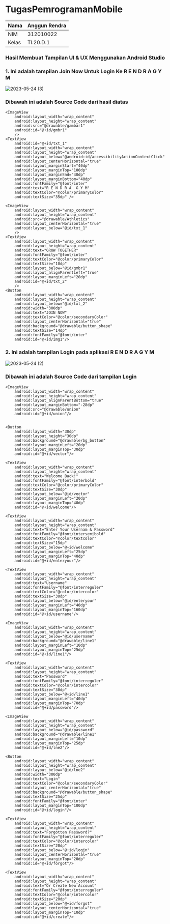 # TugasPemrogramanMobile

| Nama      | Anggun Rendra |
| ----------- | ----------- |
| NIM     | 312010022       |
| Kelas   | TI.20.D.1    |


### Hasil Membuat Tampilan UI & UX Menggunakan Android Studio

### 1. Ini adalah tampilan Join Now Untuk Login Ke R E N D R A G Y M

![2023-05-24 (3)](https://github.com/AnggunRendra10/TugasPemrogramanMobile/assets/101658076/500d1512-8733-40d7-8409-422516b3c5bf)


### Dibawah ini adalah Source Code dari hasil diatas

<?xml version="1.0" encoding="utf-8"?>
<RelativeLayout xmlns:android="http://schemas.android.com/apk/res/android"
    xmlns:app="http://schemas.android.com/apk/res-auto"
    xmlns:tools="http://schemas.android.com/tools"
    android:layout_width="match_parent"
    android:layout_height="match_parent"
    tools:context=".MainActivity">

    <ImageView
        android:layout_width="wrap_content"
        android:layout_height="wrap_content"
        android:src="@drawable/gambar1"
        android:id="@+id/gmbr1"
        />
    <TextView
        android:id="@+id/txt_1"
        android:layout_width="wrap_content"
        android:layout_height="wrap_content"
        android:layout_below="@android:id/accessibilityActionContextClick"
        android:layout_centerHorizontal="true"
        android:layout_marginStart="40dp"
        android:layout_marginTop="100dp"
        android:layout_marginEnd="40dp"
        android:layout_marginBottom="40dp"
        android:fontFamily="@font/inter"
        android:text="R E N D R A  G Y M"
        android:textColor="@color/primaryColor"
        android:textSize="35dp" />

    <ImageView
        android:layout_width="wrap_content"
        android:layout_height="wrap_content"
        android:src="@drawable/Athletics"
        android:layout_centerHorizontal="true"
        android:layout_below="@id/txt_1"
        />
    <TextView
        android:layout_width="wrap_content"
        android:layout_height="wrap_content"
        android:text="GROW TOGETHER"
        android:fontFamily="@font/inter"
        android:textColor="@color/primaryColor"
        android:textSize="10dp"
        android:layout_below="@id/gmbr1"
        android:layout_alignParentLeft="true"
        android:layout_marginLeft="20dp"
        android:id="@+id/txt_2"
        />
    <Button
        android:layout_width="wrap_content"
        android:layout_height="wrap_content"
        android:layout_below="@id/txt_2"
        android:width="300dp"
        android:text="JOIN NOW"
        android:textColor="@color/secondaryColor"
        android:layout_centerHorizontal="true"
        android:background="@drawable/button_shape"
        android:textSize="14dp"
        android:fontFamily="@font/inter"
        android:id="@+id/img1"/>

</RelativeLayout>


### 2. Ini adalah tampilan Login pada aplikasi R E N D R A G Y M

![2023-05-24 (2)](https://github.com/AnggunRendra10/TugasPemrogramanMobile/assets/101658076/eceb394a-3379-4326-9610-462779597777)

### Dibawah ini adalah Source Code dari tampilan Login

<?xml version="1.0" encoding="utf-8"?>
<RelativeLayout xmlns:android="http://schemas.android.com/apk/res/android"
    xmlns:app="http://schemas.android.com/apk/res-auto"
    xmlns:tools="http://schemas.android.com/tools"
    android:layout_width="match_parent"
    android:layout_height="match_parent"
    tools:context=".RegisterActivity">


    <ImageView
        android:layout_width="wrap_content"
        android:layout_height="wrap_content"
        android:layout_alignParentBottom="true"
        android:layout_marginBottom="-28dp"
        android:src="@drawable/union"
        android:id="@+id/union"/>


    <Button
        android:layout_width="30dp"
        android:layout_height="30dp"
        android:background="@drawable/bg_button"
        android:layout_marginLeft="20dp"
        android:layout_marginTop="30dp"
        android:id="@+id/vector"/>

    <TextView
        android:layout_width="wrap_content"
        android:layout_height="wrap_content"
        android:text="Welcome Back!"
        android:fontFamily="@font/interbold"
        android:textColor="@color/primaryColor"
        android:textSize="30dp"
        android:layout_below="@id/vector"
        android:layout_marginLeft="20dp"
        android:layout_marginTop="40dp"
        android:id="@+id/welcome"/>

    <TextView
        android:layout_width="wrap_content"
        android:layout_height="wrap_content"
        android:text="Enter Your Usernam & Password"
        android:fontFamily="@font/intersemibold"
        android:textColor="@color/textcolor"
        android:textSize="15dp"
        android:layout_below="@+id/welcome"
        android:layout_marginLeft="25dp"
        android:layout_marginTop="40dp"
        android:id="@+id/enteryour"/>

    <TextView
        android:layout_width="wrap_content"
        android:layout_height="wrap_content"
        android:text="Username"
        android:fontFamily="@font/interreguler"
        android:textColor="@color/intercolor"
        android:textSize="30dp"
        android:layout_below="@id/enteryour"
        android:layout_marginLeft="40dp"
        android:layout_marginTop="160dp"
        android:id="@+id/username"/>

    <ImageView
        android:layout_width="wrap_content"
        android:layout_height="wrap_content"
        android:layout_below="@id/username"
        android:background="@drawable/line1"
        android:layout_marginLeft="10dp"
        android:layout_marginTop="25dp"
        android:id="@+id/line1"/>

    <TextView
        android:layout_width="wrap_content"
        android:layout_height="wrap_content"
        android:text="Password"
        android:fontFamily="@font/interreguler"
        android:textColor="@color/intercolor"
        android:textSize="30dp"
        android:layout_below="@+id/line1"
        android:layout_marginLeft="40dp"
        android:layout_marginTop="70dp"
        android:id="@+id/password"/>

    <ImageView
        android:layout_width="wrap_content"
        android:layout_height="wrap_content"
        android:layout_below="@id/password"
        android:background="@drawable/line1"
        android:layout_marginLeft="10dp"
        android:layout_marginTop="25dp"
        android:id="@+id/lne2"/>

    <Button
        android:layout_width="wrap_content"
        android:layout_height="wrap_content"
        android:layout_below="@id/lne2"
        android:width="300dp"
        android:text="Login"
        android:textColor="@color/secondaryColor"
        android:layout_centerHorizontal="true"
        android:background="@drawable/button_shape"
        android:textSize="25dp"
        android:fontFamily="@font/inter"
        android:layout_marginTop="100dp"
        android:id="@+id/login"/>

    <TextView
        android:layout_width="wrap_content"
        android:layout_height="wrap_content"
        android:text="Forgotten Password?"
        android:fontFamily="@font/interreguler"
        android:textColor="@color/intercolor"
        android:textSize="20dp"
        android:layout_below="@+id/login"
        android:layout_centerHorizontal="true"
        android:layout_marginTop="20dp"
        android:id="@+id/forgot"/>

    <TextView
        android:layout_width="wrap_content"
        android:layout_height="wrap_content"
        android:text="Or Create New Account"
        android:fontFamily="@font/interreguler"
        android:textColor="@color/intercolor"
        android:textSize="20dp"
        android:layout_below="@+id/forgot"
        android:layout_centerHorizontal="true"
        android:layout_marginTop="10dp"
        android:id="@+id/create"/>

</RelativeLayout>
